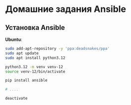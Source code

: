 # Домашние задания Ansible

## Установка Ansible

**Ubuntu**:
```bash
sudo add-apt-repository -y 'ppa:deadsnakes/ppa'
sudo apt update
sudo apt install python3.12

python3.12 -m venv venv-12
source venv-12/bin/activate

pip install ansible

# ....

deactivate
```
